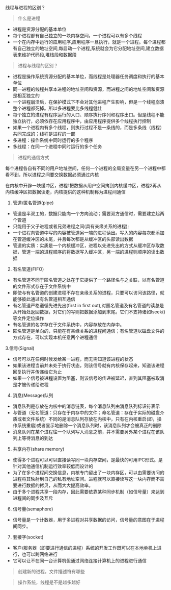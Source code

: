 线程与进程的区别？


> 什么是进程
* 进程是资源分配的基本单位
* 每个进程都有自己独立的一块内存空间，一个进程可以有多个线程
* 一个在内存中运行的应用程序,应用程序一旦执行，就是一个进程。每个进程都有自己独立的地址空间,每启动一个进程,系统就会为它分配地址空间,建立数据表来维护代码段,堆栈段和数据段

> 进程与线程的区别？
* 进程是操作系统资源分配的基本单位，而线程是处理器任务调度和执行的基本单位
* 同一进程的线程共享本进程的地址空间和资源，而进程之间的地址空间和资源是相互独立的
* 一个进程崩溃后，在保护模式下不会对其他进程产生影响，但是一个线程崩溃整个进程都死掉。所以多进程要比多线程健壮
* 每个独立的进程有程序运行的入口、顺序执行序列和程序出口。但是线程不能独立执行，必须依存在应用程序中，由应用程序提供多个线程执行控制
* 如果一个进程内有多个线程，则执行过程不是一条线的，而是多条线（线程）共同完成的；线程是进程的一部
* 多进程：操作系统中同时运行的多个程序
* 多线程：在同一个进程中同时运行的多个任务


> 进程的通信方式

每个进程各自有不同的用户地址空间，任何一个进程的全局变量在另一个进程中都看不到，所以进程之间要交换数据必须通过内核

在内核中开辟一块缓冲区，进程1把数据从用户空间拷到内核缓冲区，进程2再从内核缓冲区把数据读走，内核提供的这种机制称为进程间通信

1. 管道/匿名管道(pipe)
  * 管道是半双工的，数据只能向一个方向流动；需要双方通信时，需要建立起两个管道
  * 只能用于父子进程或者兄弟进程之间(具有亲缘关系的进程);
  * 一个进程向管道中写的内容被管道另一端的进程读出。写入的内容每次都添加在管道缓冲区的末尾，并且每次都是从缓冲区的头部读出数据
  * 管道的实质：实质是一个内核缓冲区，进程以先进先出的方式从缓冲区存取数据，管道一端的进程顺序的将数据写入缓冲区，另一端的进程则顺序的读出数据

2. 有名管道(FIFO)
  * 有名管道不同于匿名管道之处在于它提供了一个路径名与之关联，以有名管道的文件形式存在于文件系统中
  * 即使与有名管道的创建进程不存在亲缘关系的进程，只要可以访问该路径，就能够彼此通过有名管道相互通信
  * 有名管道严格遵循先进先出(first in first out),对匿名管道及有名管道的读总是从开始处返回数据，对它们的写则把数据添加到末尾。它们不支持诸如lseek()等文件定位操作
  * 有名管道的名字存在于文件系统中，内容存放在内存中。
  * 匿名管道是单向的，只能在有亲缘关系的进程间通信；有名管道以磁盘文件的方式存在，可以实现本机任意两个进程通信

3.信号(Signal)
  * 信号可以在任何时候发给某一进程，而无需知道该进程的状态
  * 如果该进程当前并未处于执行状态，则该信号就有内核保存起来，知道该进程回复执行并传递给它为止
  * 如果一个信号被进程设置为阻塞，则该信号的传递被延迟，直到其阻塞被取消是才被传递给进程

4. 消息(Message)队列
  * 消息队列是存放在内核中的消息链表，每个消息队列由消息队列标识符表示
  * 与管道（无名管道：只存在于内存中的文件；命名管道：存在于实际的磁盘介质或者文件系统）不同的是消息队列存放在内核中，只有在内核重启(即，操作系统重启)或者显示地删除一个消息队列时，该消息队列才会被真正的删除
  * 消息队列在某个进程往一个队列写入消息之前，并不需要另外某个进程在该队列上等待消息的到达

5.  共享内存(share memory)
  * 使得多个进程可以可以直接读写同一块内存空间，是最快的可用IPC形式。是针对其他通信机制运行效率较低而设计的
  * 为了在多个进程间交换信息，内核专门留出了一块内存区，可以由需要访问的进程将其映射到自己的私有地址空间。进程就可以直接读写这一块内存而不需要进行数据的拷贝，从而大大提高效率。
  * 由于多个进程共享一段内存，因此需要依靠某种同步机制（如信号量）来达到进程间的同步及互斥

6. 信号量(semaphore)
  * 信号量是一个计数器，用于多进程对共享数据的访问，信号量的意图在于进程间同步。
 
7. 套接字(socket)
  * 客户/服务器（即要进行通信的进程）系统的开发工作既可以在本地单机上进行，也可以跨网络进行
  * 它可以让不在同一台计算机但通过网络连接计算机上的进程进行通信
  

> 创建新的进程，文件描述符有哪些


> 操作系统，线程是不是越多越好


